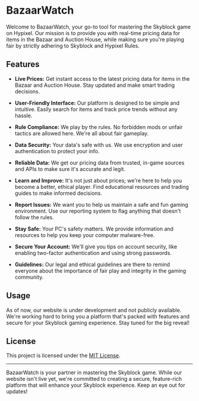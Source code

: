 # BazaarWatch

Welcome to BazaarWatch, your go-to tool for mastering the Skyblock game on Hypixel. Our mission is to provide you with real-time pricing data for items in the Bazaar and Auction House, while making sure you're playing fair by strictly adhering to Skyblock and Hypixel Rules.

## Features

- **Live Prices:** Get instant access to the latest pricing data for items in the Bazaar and Auction House. Stay updated and make smart trading decisions.

- **User-Friendly Interface:** Our platform is designed to be simple and intuitive. Easily search for items and track price trends without any hassle.

- **Rule Compliance:** We play by the rules. No forbidden mods or unfair tactics are allowed here. We're all about fair gameplay.

- **Data Security:** Your data's safe with us. We use encryption and user authentication to protect your info.

- **Reliable Data:** We get our pricing data from trusted, in-game sources and APIs to make sure it's accurate and legit.

- **Learn and Improve:** It's not just about prices; we're here to help you become a better, ethical player. Find educational resources and trading guides to make informed decisions.

- **Report Issues:** We want you to help us maintain a safe and fun gaming environment. Use our reporting system to flag anything that doesn't follow the rules.

- **Stay Safe:** Your PC's safety matters. We provide information and resources to help you keep your computer malware-free.

- **Secure Your Account:** We'll give you tips on account security, like enabling two-factor authentication and using strong passwords.

- **Guidelines:** Our legal and ethical guidelines are there to remind everyone about the importance of fair play and integrity in the gaming community.

## Usage

As of now, our website is under development and not publicly available. We're working hard to bring you a platform that's packed with features and secure for your Skyblock gaming experience. Stay tuned for the big reveal!

## License

This project is licensed under the [MIT License](LICENSE).

---

BazaarWatch is your partner in mastering the Skyblock game. While our website isn't live yet, we're committed to creating a secure, feature-rich platform that will enhance your Skyblock experience. Keep an eye out for updates!
